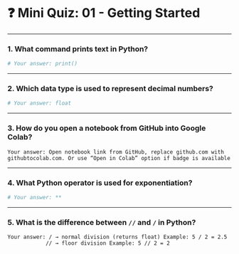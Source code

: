 # ❓ Mini Quiz: 01 - Getting Started

---

### 1. What command prints text in Python?
```python
# Your answer: print()
```

---

### 2. Which data type is used to represent decimal numbers?
```python
# Your answer: float
```

---

### 3. How do you open a notebook from GitHub into Google Colab?
```text
Your answer: Open notebook link from GitHub, replace github.com with githubtocolab.com. Or use “Open in Colab” option if badge is available
```

---

### 4. What Python operator is used for exponentiation?
```python
# Your answer: **
```

---

### 5. What is the difference between `//` and `/` in Python?
```text
Your answer: / → normal division (returns float) Example: 5 / 2 = 2.5
            // → floor division Example: 5 // 2 = 2

```
